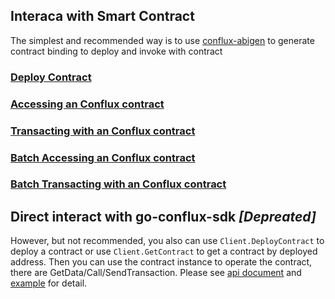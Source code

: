 
## Interaca with Smart Contract

The simplest and recommended way is to use [conflux-abigen](../cfxabigen.md) to generate contract binding to deploy and invoke with contract

### [Deploy Contract](../cfxabigen.md#deploy-contract)

### [Accessing an Conflux contract](../cfxabigen.md#accessing-an-conflux-contract)

### [Transacting with an Conflux contract](../cfxabigen.md#transacting-with-an-conflux-contract)

### [Batch Accessing an Conflux contract](../cfxabigen.md#batch-accessing-an-conflux-contract)

### [Batch Transacting with an Conflux contract](../cfxabigen.md#batch-transacting-with-an-conflux-contract)

## Direct interact with go-conflux-sdk ***[Depreated]***

However, but not recommended, you also can use `Client.DeployContract` to deploy a contract or use `Client.GetContract` to get a contract by deployed address. Then you can use the contract instance to operate the contract, there are GetData/Call/SendTransaction. Please see [api document](https://github.com/Conflux-Chain/go-conflux-sdk/blob/master/api.md) and [example](https://github.com/conflux-fans/go-conflux-sdk-examples/tree/main/example_contract) for detail.